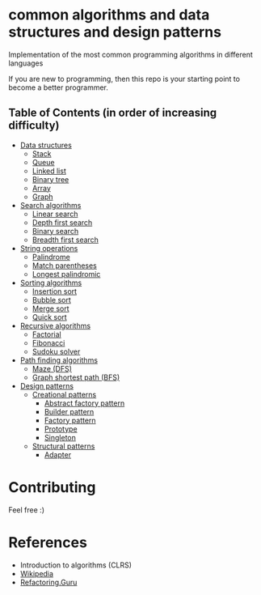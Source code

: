 # common algorithms and data structures and design patterns

Implementation of the most common programming algorithms in different languages

If you are new to programming, then this repo is your starting point to become a better programmer.


## Table of Contents (in order of increasing difficulty)

- [Data structures](./data_structures)
  - [Stack](./data_structures/stack_structure)
  - [Queue](./data_structures/queue_structure)
  - [Linked list](./data_structures/linked_list_structure)
  - [Binary tree](./data_structures/binary_tree_structure)
  - [Array](./data_structures/array_structure)
  - [Graph](./data_structures/graph_structure)
- [Search algorithms](./search_algorithms)
  - [Linear search](./search_algorithms/linear_search)
  - [Depth first search](./search_algorithms/depth_first_search)
  - [Binary search](./search_algorithms/binary_search)
  - [Breadth first search](./search_algorithms/breadth_first_search)
- [String operations](./string_operations)
  - [Palindrome](./string_operations/palindrome)
  - [Match parentheses](./string_operations/match_parentheses)
  - [Longest palindromic](./string_operations/longest_palindromic)
- [Sorting algorithms](./sorting_algorithms)
  - [Insertion sort](./sorting_algorithms/insertion_sort)
  - [Bubble sort](./sorting_algorithms/bubble_sort)
  - [Merge sort](./sorting_algorithms/merge_sort)
  - [Quick sort](./sorting_algorithms/quick_sort)
- [Recursive algorithms](./recursive_algorithms)
  - [Factorial](./recursive_algorithms/factorial)
  - [Fibonacci](./recursive_algorithms/fibonacci)
  - [Sudoku solver](./recursive_algorithms/sudoku_solver)
- [Path finding algorithms](./path_finding_algorithms)
  - [Maze (DFS)](./path_finding_algorithms/maze_dfs)
  - [Graph shortest path (BFS)](./path_finding_algorithms/bfs_shortest_path.py)
- [Design patterns](./design_patterns)
  - [Creational patterns](./design_patterns/creational_patterns)
    - [Abstract factory pattern](./design_patterns/creational_patterns/abstract_factory_pattern)
    - [Builder pattern](./design_patterns/creational_patterns/builder_pattern)
    - [Factory pattern](./design_patterns/creational_patterns/factory_method)
    - [Prototype](./design_patterns/creational_patterns/prototype)
    - [Singleton](./design_patterns/creational_patterns/singleton)
  - [Structural patterns](./design_patterns/structural_patterns)
    - [Adapter](./design_patterns/structural_patterns/adapter)
# Contributing

Feel free :)

# References

- Introduction to algorithms (CLRS)
- [Wikipedia](https://wikipedia.org)
- [Refactoring.Guru](https://refactoring.guru/)